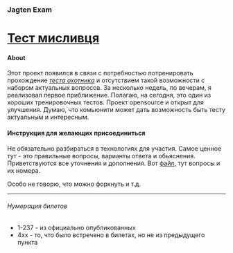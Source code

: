 ### Jagten Exam
# [Тест мисливця](https://jagtex.blogspot.com/)

#### About
Этот проект появился в связи с потребностью потренировать прохождение [_теста охотника_](https://jagtex.blogspot.com/) и отсутствием такой возможности с набором актуальных вопросов. За несколько недель, по вечерам, я реализовал первое приближение. Полагаю, на сегодня, это один из хороших тренировочных тестов. Проект opensource и открыт для улучшения. Думаю, что комьюнити может дать возможность быть тесту актуальным и интересным.

#### Инструкция для желающих присоединиться
Не обязательно разбираться в технологиях для участия. Самое ценное тут - это правильные вопросы, варианты ответа и обьяснения. Приветствуются все уточнения и дополнения. Вот [файл](https://github.com/Olezha/jagtex/blob/master/quiz/test.xml), тут вопросы и их номера.

Особо не говорю, что можно форкнуть и т.д.

---

###### Нумерация билетов
- 1-237 - из официально опубликованных
- 4xx - то, что было встречено в билетах, но не из предыдущего пункта
